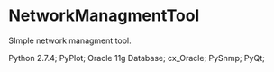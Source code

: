 NetworkManagmentTool
====================

SImple network managment tool.

Python 2.7.4;
PyPlot;
Oracle 11g Database;
cx_Oracle;
PySnmp;
PyQt;
